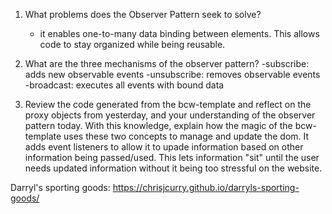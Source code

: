 1. What problems does the Observer Pattern seek to solve?
    - it enables one-to-many data binding between elements. This allows code to stay organized while being reusable.
2. What are the three mechanisms of the observer pattern?
    -subscribe: adds new observable events
    -unsubscribe: removes observable events
    -broadcast: executes all events with bound data

3. Review the code generated from the bcw-template and reflect on the proxy objects from yesterday, and your understanding of the observer pattern today. With this knowledge, explain how the magic of the bcw-template uses these two concepts to manage and update the dom.
    It adds event listeners to allow it to upade information based on other information being passed/used. This lets information "sit" until the user needs updated information without it being too stressful on the website.

Darryl's sporting goods: https://chrisjcurry.github.io/darryls-sporting-goods/